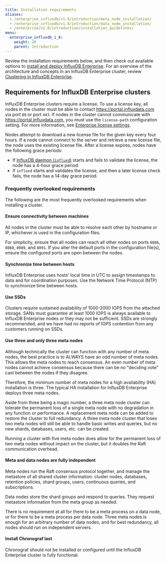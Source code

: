 ```yaml
---
title: Installation requirements
aliases:
  - /enterprise_influxdb/v1.8/introduction/meta_node_installation/
  - /enterprise_influxdb/v1.8/introduction/data_node_installation/
  - /enterprise/v1.8/introduction/installation_guidelines/
menu:
  enterprise_influxdb_1_8:
    weight: 20
    parent: Introduction
---
```


Review the installation requirements below, and then check out available options to [install and deploy InfluxDB Enterprise](/enterprise_influxdb/v1.8/install-and-deploy/). For an overview of the architecture and concepts in an InfluxDB Enterprise cluster, review [Clustering in InfluxDB Enterprise](/enterprise_influxdb/v1.8/concepts/clustering/).

## Requirements for InfluxDB Enterprise clusters

InfluxDB Enterprise clusters require a license. To use a license key, all nodes in the cluster must be able to contact https://portal.influxdata.com via port `80` or port `443`. If nodes in the cluster cannot communicate with https://portal.influxdata.com, you must use the `license-path` configuration setting. For more information, see [Enterprise license settings](/enterprise_influxdb/v1.8/administration/config-data-nodes/#enterprise-license-settings).

Nodes attempt to download a new license file for the given key every four hours. If a node cannot connect to the server and retrieve a new license file, the node uses the existing license file. After a license expires, nodes have the following grace periods:

- If [InfluxDB daemon (`influxd`)](/influxdb/v1.8/tools/influxd#sidebar) starts and fails to validate the license, the node has a 4-hour grace period.
- If `influxd` starts and validates the license, and then a later license check fails, the node has a 14-day grace period.

### Frequently overlooked requirements

The following are the most frequently overlooked requirements when installing a cluster.

#### Ensure connectivity between machines

All nodes in the cluster must be able to resolve each other by hostname or IP,
whichever is used in the configuration files.

For simplicity, ensure that all nodes can reach all other nodes on ports `8086`, `8088`, `8089`, and `8091`.
If you alter the default ports in the configuration file(s), ensure the configured ports are open between the nodes.

#### Synchronize time between hosts

InfluxDB Enterprise uses hosts' local time in UTC to assign timestamps to data and for coordination purposes.
Use the Network Time Protocol (NTP) to synchronize time between hosts.

#### Use SSDs

Clusters require sustained availability of 1000-2000 IOPS from the attached storage.
SANs must guarantee at least 1000 IOPS is always available to InfluxDB Enterprise
nodes or they may not be sufficient.
SSDs are strongly recommended, and we have had no reports of IOPS contention from any customers running on SSDs.

#### Use three and only three meta nodes

Although technically the cluster can function with any number of meta nodes, the best practice is to ALWAYS have an odd number of meta nodes.
This allows the meta nodes to reach consensus.
An even number of meta nodes cannot achieve consensus because there can be no "deciding vote" cast between the nodes if they disagree.

Therefore, the minimum number of meta nodes for a high availability (HA) installation is three. The typical HA installation for InfluxDB Enterprise deploys three meta nodes.

Aside from three being a magic number, a three meta node cluster can tolerate the permanent loss of a single meta node with no degradation in any function or performance.
A replacement meta node can be added to restore the cluster to full redundancy.
A three meta node cluster that loses two meta nodes will still be able to handle
basic writes and queries, but no new shards, databases, users, etc. can be created.

Running a cluster with five meta nodes does allow for the permanent loss of
two meta nodes without impact on the cluster, but it doubles the
Raft communication overhead.

#### Meta and data nodes are fully independent

Meta nodes run the Raft consensus protocol together, and manage the metastore of
all shared cluster information: cluster nodes, databases, retention policies,
shard groups, users, continuous queries, and subscriptions.

Data nodes store the shard groups and respond to queries.
They request metastore information from the meta group as needed.

There is no requirement at all for there to be a meta process on a data node,
or for there to be a meta process per data node.
Three meta nodes is enough for an arbitrary number of data nodes, and for best
redundancy, all nodes should run on independent servers.

#### Install Chronograf last

Chronograf should not be installed or configured until the
InfluxDB Enterprise cluster is fully functional.
